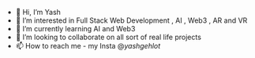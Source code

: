 - 👋 Hi, I’m Yash
- 👀 I’m interested in Full Stack Web Development , AI , Web3 , AR and VR
- 🌱 I’m currently learning AI and Web3
- 💞️ I’m looking to collaborate on all sort of real life projects
- 📫 How to reach me - my Insta @_yashgehlot_

<!---
yashgehlotcodes/yashgehlotcodes is a ✨ special ✨ repository because its `README.md` (this file) appears on your GitHub profile.
You can click the Preview link to take a look at your changes.
--->
